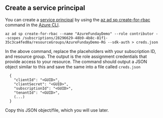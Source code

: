 ## Create a service principal

You can create a [service principal](https://docs.microsoft.com/en-us/azure/active-directory/develop/app-objects-and-service-principals#service-principal-object) by using the [az ad sp create-for-rbac](https://docs.microsoft.com/en-us/cli/azure/ad/sp#az-ad-sp-create-for-rbac) command in the [Azure CLI](https://docs.microsoft.com/en-us/cli/azure/).

```
az ad sp create-for-rbac --name "AzureFundayDemo" --role contributor --scopes /subscriptions/28296629-48b9-4b8c-81f1-35c3ca4fed0a/resourceGroups/AzureFundayDemo-RG --sdk-auth > creds.json
```

In the above command, replace the placeholders with your subscription ID, and resource group. The output is the role assignment credentials that provide access to your resource. The command should output a JSON object similar to this and save the same into a file called `creds.json`

```
  {
    "clientId": "<GUID>",
    "clientSecret": "<GUID>",
    "subscriptionId": "<GUID>",
    "tenantId": "<GUID>",
    (...)
  }
```

Copy this JSON object/file, which you will use later.
